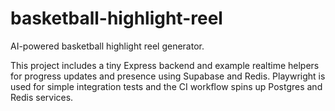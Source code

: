 # basketball-highlight-reel

AI-powered basketball highlight reel generator.

This project includes a tiny Express backend and example realtime helpers for progress updates and presence using Supabase and Redis. Playwright is used for simple integration tests and the CI workflow spins up Postgres and Redis services.
